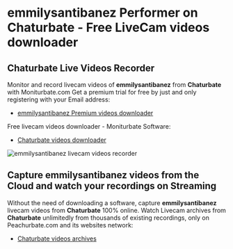 # emmilysantibanez Performer on Chaturbate - Free LiveCam videos downloader

## Chaturbate Live Videos Recorder

Monitor and record livecam videos of **emmilysantibanez** from **Chaturbate** with Moniturbate.com
Get a premium trial for free by just and only registering with your Email address:
* [emmilysantibanez Premium videos downloader](https://moniturbate.com/request-demo-licence-key.html)

Free livecam videos downloader - Moniturbate Software:
* [Chaturbate videos downloader](https://moniturbate.com/moniturbate-download-software.html)

![emmilysantibanez livecam videos recorder](https://peachurnet.com/templates/moniturbate-software.png)


## Capture emmilysantibanez videos from the Cloud and watch your recordings on Streaming

Without the need of downloading a software, capture **emmilysantibanez** livecam videos from **Chaturbate** 100% online.
Watch Livecam archives from **Chaturbate** unlimitedly from thousands of existing recordings, only on Peachurbate.com and its websites network:
* [Chaturbate videos archives](https://peachurnet.com/)